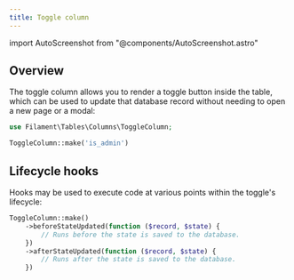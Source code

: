 ```yaml
---
title: Toggle column
---
```

import AutoScreenshot from "@components/AutoScreenshot.astro"

## Overview

The toggle column allows you to render a toggle button inside the table, which can be used to update that database record without needing to open a new page or a modal:

```php
use Filament\Tables\Columns\ToggleColumn;

ToggleColumn::make('is_admin')
```

<AutoScreenshot name="tables/columns/toggle/simple" alt="Toggle column" version="4.x" />

## Lifecycle hooks

Hooks may be used to execute code at various points within the toggle's lifecycle:

```php
ToggleColumn::make()
    ->beforeStateUpdated(function ($record, $state) {
        // Runs before the state is saved to the database.
    })
    ->afterStateUpdated(function ($record, $state) {
        // Runs after the state is saved to the database.
    })
```
